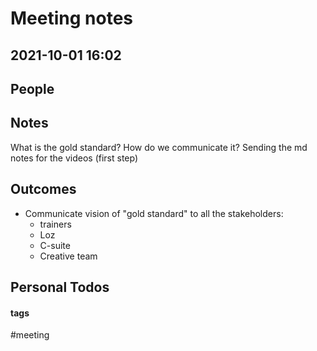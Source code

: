 
# Meeting notes
## 2021-10-01 16:02

## People

## Notes

What is the gold standard?
	How do we communicate it?
		Sending the md notes for the videos (first step)

## Outcomes
- Communicate vision of "gold standard" to all the stakeholders:
	- trainers
	- Loz
	- C-suite
	- Creative team


## Personal Todos



#### tags

#meeting